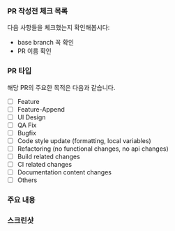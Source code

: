 ### PR 작성전 체크 목록

다음 사항들을 체크했는지 확인해봅시다:

- base branch 꼭 확인
- PR 이름 확인

### PR 타입

해당 PR의 주요한 목적은 다음과 같습니다.

- [ ]  Feature
- [ ]  Feature-Append
- [ ]  UI Design
- [ ]  QA Fix
- [ ]  Bugfix
- [ ]  Code style update (formatting, local variables)
- [ ]  Refactoring (no functional changes, no api changes)
- [ ]  Build related changes
- [ ]  CI related changes
- [ ]  Documentation content changes
- [ ]  Others

### 주요 내용

### 스크린샷
